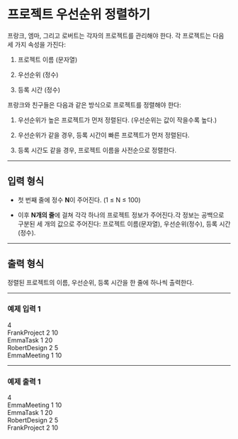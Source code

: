 # 프로젝트 우선순위 정렬하기
프랑크, 엠마, 그리고 로버트는 각자의 프로젝트를 관리해야 한다. 각 프로젝트는 다음 세 가지 속성을 가진다:

1. 프로젝트 이름 (문자열)

2. 우선순위 (정수)

3. 등록 시간 (정수)

프랑크와 친구들은 다음과 같은 방식으로 프로젝트를 정렬해야 한다:

1. 우선순위가 높은 프로젝트가 먼저 정렬된다. (우선순위는 값이 작을수록 높다.)

2. 우선순위가 같을 경우, 등록 시간이 빠른 프로젝트가 먼저 정렬된다.

3. 등록 시간도 같을 경우, 프로젝트 이름을 사전순으로 정렬한다.

---

## 입력 형식
- 첫 번째 줄에 정수 **N**이 주어진다. (1 ≤ N ≤ 100)

- 이후 **N개의 줄**에 걸쳐 각각 하나의 프로젝트 정보가 주어진다.각 정보는 공백으로 구분된 세 개의 값으로 주어진다: 프로젝트 이름(문자열), 우선순위(정수), 등록 시간(정수).

---

## 출력 형식
정렬된 프로젝트의 이름, 우선순위, 등록 시간을 한 줄에 하나씩 출력한다.

---

### 예제 입력 1
4  
FrankProject 2 10  
EmmaTask 1 20  
RobertDesign 2 5  
EmmaMeeting 1 10  

---

### 예제 출력 1
4  
EmmaMeeting 1 10  
EmmaTask 1 20  
RobertDesign 2 5  
FrankProject 2 10  